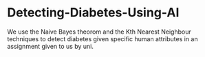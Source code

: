 # Detecting-Diabetes-Using-AI
We use the Naive Bayes theorom and the Kth Nearest Neighbour techniques to detect diabetes given specific human attributes in an assignment given to us by uni.

